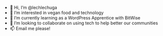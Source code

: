 - 👋 Hi, I’m @lechlechuga
- 👀 I’m interested in vegan food and technology
- 🌱 I’m currently learning as a WordPress Apprentice with BitWise  
- 💞️ I’m looking to collaborate on using tech to help better our communities
- 📫 Email me please!
<!---
lechlechuga/lechlechuga is a ✨ special ✨ repository because its `README.md` (this file) appears on your GitHub profile.
You can click the Preview link to take a look at your changes.
--->
